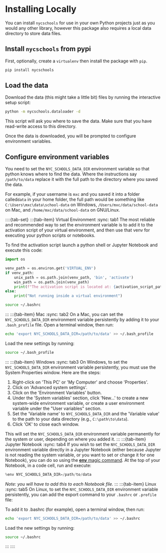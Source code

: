 Installing Locally
==================
You can install `nycschools` for use in your own Python projects just as you would any other library, however this package also requires a local data directory to store data files.

Install `nycschools` from pypi
------------------------------
First, optionally, create a `virtualenv` then install the package with `pip`.

```bash
pip install nycschools
```

Load the data
--------------
Download the data (this might take a little bit) files by running the interactive setup script:

```bash
python -m nycschools.dataloader -d
```

This script will ask you where to save the data. Make sure that you have read-write
access to this directory.

Once the data is downloaded, you will be prompted to configure environment variables.

Configure environment variables
-------------------------------
You need to set the `NYC_SCHOOLS_DATA_DIR` environment variable so
that python knows where to find the data. Where the instructions
say `/path/to/data` replace it with the full path to the
directory where you saved the data.

For example, if your username is `mxc` and you saved it into a folder
called`data` in your home folder, the full path would be something
like `C:\Users\mxc\data\school-data` on Windows,
`/Users/mxc/data/school-data` on Mac, and `/home/mxc/data/school-data` on GNU/Linux.

::::{tab-set}
:::{tab-item} Virtual Environment
:sync: tab1
The most reliable and recommended way to set the environment variable is
to add it to the activation script of your virtual environment, and then
use that venv for executing your python scripts or notebooks.

To find the activation script launch a python shell or Jupyter Notebook and execute this code:

```python
import os

venv_path = os.environ.get('VIRTUAL_ENV')
if venv_path:
    unix_path = os.path.join(venv_path, 'bin', 'activate')
    win_path = os.path.join(venv_path)
    print(f"The activation script is located at: {activation_script_path}")
else:
    print("Not running inside a virtual environment")
```



```bash
source ~/.bashrc
```
:::
:::{tab-item} Mac
:sync: tab2
On a Mac, you can set the `NYC_SCHOOLS_DATA_DIR` environment 
variable persistently by adding it to your 
`.bash_profile` file. Open a terminal window, then run:
```bash
echo 'export NYC_SCHOOLS_DATA_DIR=/path/to/data' >> ~/.bash_profile
```
Load the new settings by running:
```bash
source ~/.bash_profile
```
:::
:::{tab-item} Windows
:sync: tab3
On Windows, to set the `NYC_SCHOOLS_DATA_DIR` environment variable persistently, 
you must use the System Properties window. Here are the steps:

1. Right-click on 'This PC' or 'My Computer' and choose 'Properties'.
2. Click on 'Advanced system settings'.
3. Click on the 'Environment Variables' button.
4. Under the 'System variables' section, click 'New...' to create a new system-wide environment variable, or create a user environment variable under the "User variables" section.
5. Set the 'Variable name' to `NYC_SCHOOLS_DATA_DIR` and the 'Variable value' to the path to your data directory (e.g., `C:\path\to\data`).
6. Click 'OK' to close each window.

This will set the `NYC_SCHOOLS_DATA_DIR` environment variable permanently for the system or user, depending on where you added it.
:::
:::{tab-item} Jupyter Notebook
:sync: tab4
If you wish to set the `NYC_SCHOOLS_DATA_DIR` environment variable
directly in a Jupyter Notebook (either because Jupyter is not
reading the system variable, or you want to set or change it for one Notebook),
you can do so using the [**env** magic command](https://ipython.readthedocs.io/en/stable/interactive/magics.html#magic-env). At the top of your Notebook, in a code cell, run and execute:
```python
%env NYC_SCHOOLS_DATA_DIR=/path/to/data
```
_Note: you will have to add this to each Notebook file._
:::
:::{tab-item} Linux
:sync: tab5
On Linux, to set the `NYC_SCHOOLS_DATA_DIR` environment variable persistently, 
you can add the export command to your `.bashrc` or `.profile` file:

To add it to .bashrc (for example), open a terminal window, then run:
```bash
echo 'export NYC_SCHOOLS_DATA_DIR=/path/to/data' >> ~/.bashrc
```
Load the new settings by running:
```bash
source ~/.bashrc
```
:::
::::
